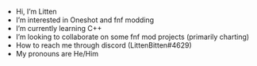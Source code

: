 - Hi, I’m Litten
- I’m interested in Oneshot and fnf modding
- I’m currently learning C++
- I’m looking to collaborate on some fnf mod projects (primarily charting)
- How to reach me through discord (LittenBitten#4629)
- My pronouns are He/Him
